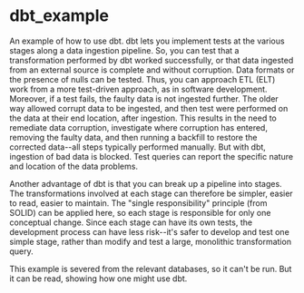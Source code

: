 # dbt_example

An example of how to use dbt. dbt lets you implement tests at the various stages along a data ingestion pipeline.
So, you can test that a transformation performed by dbt worked successfully, or that data ingested from an external source is complete and without corruption.
Data formats or the presence of nulls can be tested.
Thus, you can approach ETL (ELT) work from a more test-driven approach, as in software development.
Moreover, if a test fails, the faulty data is not ingested further. The older way allowed corrupt data to be ingested, and then test were performed
on the data at their end location, after ingestion. This results in the need to remediate data corruption, investigate where corruption has entered,
removing the faulty data, and then running a backfill to restore the corrected data--all steps typically performed manually.
But with dbt, ingestion of bad data is blocked. Test queries can report the specific nature and location of the data problems.

Another advantage of dbt is that you can break up a pipeline into stages. The transformations involved at each stage can therefore be simpler,
easier to read, easier to maintain. The "single responsibility" principle (from SOLID) can be applied here, so each stage is responsible for only one conceptual change.
Since each stage can have its own tests, the development process can have less risk--it's safer to develop and test one simple stage, rather than modify and test a large, monolithic transformation query.

This example is severed from the relevant databases, so it can't be run. But it can be read, showing how one might use dbt.
